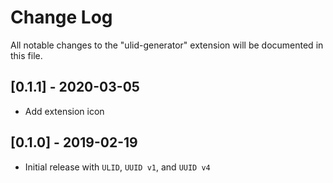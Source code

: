 # Change Log

All notable changes to the "ulid-generator" extension will be documented in this file.

## [0.1.1] - 2020-03-05

- Add extension icon

## [0.1.0] - 2019-02-19

- Initial release with `ULID`, `UUID v1`, and `UUID v4`
